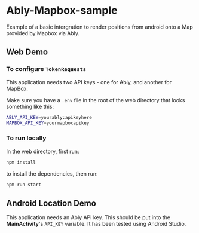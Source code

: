 # Ably-Mapbox-sample

Example of a basic intergration to render positions from android onto a Map provided by Mapbox via Ably.

## Web Demo

### To configure `TokenRequests`

This application needs two API keys - one for Ably, and another for MapBox.

Make sure you have a `.env` file in the root of the web directory that looks something like this:

```bash
ABLY_API_KEY=yourably:apikeyhere
MAPBOX_API_KEY=yourmapboxapikey
```

### To run locally

In the web directory, first run:

```bash
npm install
```
to install the dependencies, then run:

```bash
npm run start
```

## Android Location Demo

This application needs an Ably API key. This should be put into the **MainActivity**'s `API_KEY` variable. It has been tested using Android Studio.
